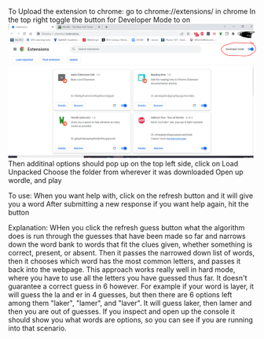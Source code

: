 To Upload the extension to chrome:
go to chrome://extensions/ in chrome
In the top right toggle the button for Developer Mode to on
![develop screenshot](/img/develop.png?raw=true "Develop Screenshot")
Then additinal options should pop up on the top left side, click on Load Unpacked
Choose the folder from wherever it was downloaded
Open up wordle, and play

To use:
When you want help with, click on the refresh button and it will give you a word
After submitting a new response if you want help again, hit the button

Explanation:
WHen you click the refresh guess button what the algorithm does is run through the guesses that have been made so far and narrows down the word bank to words that fit the clues given, whether something is correct, present, or absent. Then it passes the narrowed down list of words, then it chooses which word has the most common letters, and passes it back into the webpage. This approach works really well in hard mode, where you have to use all the letters you have guessed thus far. It doesn't guarantee a correct guess in 6 however. For example if your word is layer, it will guess the la and er in 4 guesses, but then there are 6 options left among them "laker", "lamer", and "laver". It will guess laker, then lamer and then you are out of guesses. If you inspect and open up the console it should show you what words are options, so you can see if you are running into that scenario.